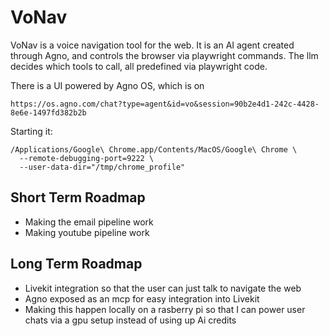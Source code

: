 # VoNav
VoNav is a voice navigation tool for the web.
It is an AI agent created through Agno, and controls the browser via playwright commands.
The llm decides which tools to call, all predefined via playwright code.

There is a UI powered by Agno OS, which is on
```
https://os.agno.com/chat?type=agent&id=vo&session=90b2e4d1-242c-4428-8e6e-1497fd382b2b
```
Starting it:
```
/Applications/Google\ Chrome.app/Contents/MacOS/Google\ Chrome \
  --remote-debugging-port=9222 \
  --user-data-dir="/tmp/chrome_profile"
```

## Short Term Roadmap
- Making the email pipeline work
- Making youtube pipeline work

## Long Term Roadmap
- Livekit integration so that the user can just talk to navigate the web
- Agno exposed as an mcp for easy integration into Livekit
- Making this happen locally on a rasberry pi so that I can power user chats via a gpu setup instead of using up Ai credits
